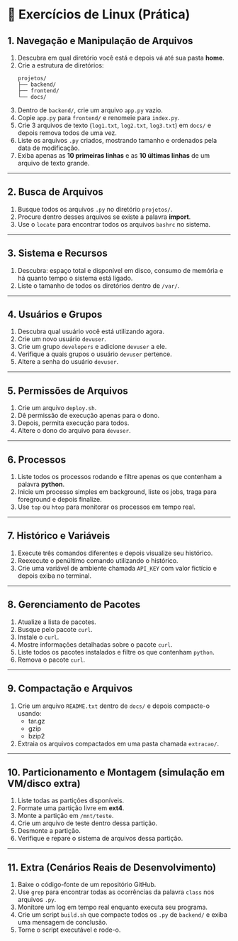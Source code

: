 # 📝 Exercícios de Linux (Prática)

## 1. Navegação e Manipulação de Arquivos
1. Descubra em qual diretório você está e depois vá até sua pasta **home**.  
2. Crie a estrutura de diretórios:  
   ```
   projetos/
   ├── backend/
   ├── frontend/
   └── docs/
   ```
3. Dentro de `backend/`, crie um arquivo `app.py` vazio.  
4. Copie `app.py` para `frontend/` e renomeie para `index.py`.  
5. Crie 3 arquivos de texto (`log1.txt`, `log2.txt`, `log3.txt`) em `docs/` e depois remova todos de uma vez.  
6. Liste os arquivos `.py` criados, mostrando tamanho e ordenados pela data de modificação.  
7. Exiba apenas as **10 primeiras linhas** e as **10 últimas linhas** de um arquivo de texto grande.  

---

## 2. Busca de Arquivos
1. Busque todos os arquivos `.py` no diretório `projetos/`.  
2. Procure dentro desses arquivos se existe a palavra **import**.  
3. Use o `locate` para encontrar todos os arquivos `bashrc` no sistema.  

---

## 3. Sistema e Recursos
1. Descubra: espaço total e disponível em disco, consumo de memória e há quanto tempo o sistema está ligado.  
2. Liste o tamanho de todos os diretórios dentro de `/var/`.  

---

## 4. Usuários e Grupos
1. Descubra qual usuário você está utilizando agora.  
2. Crie um novo usuário `devuser`.  
3. Crie um grupo `developers` e adicione `devuser` a ele.  
4. Verifique a quais grupos o usuário `devuser` pertence.  
5. Altere a senha do usuário `devuser`.  

---

## 5. Permissões de Arquivos
1. Crie um arquivo `deploy.sh`.  
2. Dê permissão de execução apenas para o dono.  
3. Depois, permita execução para todos.  
4. Altere o dono do arquivo para `devuser`.  

---

## 6. Processos
1. Liste todos os processos rodando e filtre apenas os que contenham a palavra **python**.  
2. Inicie um processo simples em background, liste os jobs, traga para foreground e depois finalize.  
3. Use `top` ou `htop` para monitorar os processos em tempo real.  

---

## 7. Histórico e Variáveis
1. Execute três comandos diferentes e depois visualize seu histórico.  
2. Reexecute o penúltimo comando utilizando o histórico.  
3. Crie uma variável de ambiente chamada `API_KEY` com valor fictício e depois exiba no terminal.  

---

## 8. Gerenciamento de Pacotes
1. Atualize a lista de pacotes.  
2. Busque pelo pacote `curl`.  
3. Instale o `curl`.  
4. Mostre informações detalhadas sobre o pacote `curl`.  
5. Liste todos os pacotes instalados e filtre os que contenham `python`.  
6. Remova o pacote `curl`.  

---

## 9. Compactação e Arquivos
1. Crie um arquivo `README.txt` dentro de `docs/` e depois compacte-o usando:  
   - tar.gz  
   - gzip  
   - bzip2  
2. Extraia os arquivos compactados em uma pasta chamada `extracao/`.  

---

## 10. Particionamento e Montagem (simulação em VM/disco extra)
1. Liste todas as partições disponíveis.  
2. Formate uma partição livre em **ext4**.  
3. Monte a partição em `/mnt/teste`.  
4. Crie um arquivo de teste dentro dessa partição.  
5. Desmonte a partição.  
6. Verifique e repare o sistema de arquivos dessa partição.  

---

## 11. Extra (Cenários Reais de Desenvolvimento)
1. Baixe o código-fonte de um repositório GitHub.  
2. Use `grep` para encontrar todas as ocorrências da palavra `class` nos arquivos `.py`.  
3. Monitore um log em tempo real enquanto executa seu programa.  
4. Crie um script `build.sh` que compacte todos os `.py` de `backend/` e exiba uma mensagem de conclusão.  
5. Torne o script executável e rode-o.  
